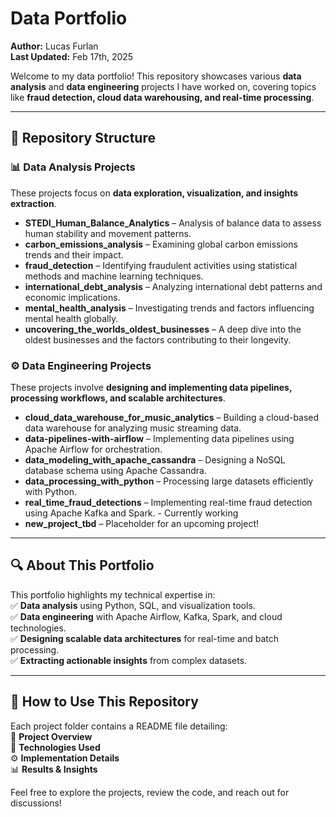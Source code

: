 # **Data Portfolio**  
**Author:** Lucas Furlan  
**Last Updated:** Feb 17th, 2025  

Welcome to my data portfolio! This repository showcases various **data analysis** and **data engineering** projects I have worked on, covering topics like **fraud detection, cloud data warehousing, and real-time processing**.  

---

## **📂 Repository Structure**  

### **📊 Data Analysis Projects**  
These projects focus on **data exploration, visualization, and insights extraction**.  

- **STEDI_Human_Balance_Analytics** – Analysis of balance data to assess human stability and movement patterns.  
- **carbon_emissions_analysis** – Examining global carbon emissions trends and their impact.  
- **fraud_detection** – Identifying fraudulent activities using statistical methods and machine learning techniques.  
- **international_debt_analysis** – Analyzing international debt patterns and economic implications.  
- **mental_health_analysis** – Investigating trends and factors influencing mental health globally.  
- **uncovering_the_worlds_oldest_businesses** – A deep dive into the oldest businesses and the factors contributing to their longevity.  

### **⚙️ Data Engineering Projects**  
These projects involve **designing and implementing data pipelines, processing workflows, and scalable architectures**.  

- **cloud_data_warehouse_for_music_analytics** – Building a cloud-based data warehouse for analyzing music streaming data.  
- **data-pipelines-with-airflow** – Implementing data pipelines using Apache Airflow for orchestration.  
- **data_modeling_with_apache_cassandra** – Designing a NoSQL database schema using Apache Cassandra.  
- **data_processing_with_python** – Processing large datasets efficiently with Python.  
- **real_time_fraud_detections** – Implementing real-time fraud detection using Apache Kafka and Spark. - Currently working 
- **new_project_tbd** – Placeholder for an upcoming project!  

---

## **🔍 About This Portfolio**  
This portfolio highlights my technical expertise in:  
✅ **Data analysis** using Python, SQL, and visualization tools.  
✅ **Data engineering** with Apache Airflow, Kafka, Spark, and cloud technologies.  
✅ **Designing scalable data architectures** for real-time and batch processing.  
✅ **Extracting actionable insights** from complex datasets.  

---

## **📌 How to Use This Repository**  
Each project folder contains a README file detailing:  
📌 **Project Overview**  
🔧 **Technologies Used**  
⚙️ **Implementation Details**  
📊 **Results & Insights**  

Feel free to explore the projects, review the code, and reach out for discussions!  



